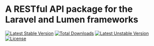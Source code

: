 A RESTful API package for the Laravel and Lumen frameworks
==============

[![Latest Stable Version](https://poser.pugx.org/laravie/api/v/stable)](https://packagist.org/packages/laravie/api)
[![Total Downloads](https://poser.pugx.org/laravie/api/downloads)](https://packagist.org/packages/laravie/api)
[![Latest Unstable Version](https://poser.pugx.org/laravie/api/v/unstable)](https://packagist.org/packages/laravie/api)
[![License](https://poser.pugx.org/laravie/api/license)](https://packagist.org/packages/laravie/api)
